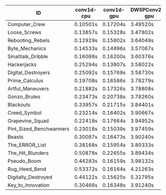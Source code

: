 |ID|conv1d-cpu|conv1d-gpu|DWSPConv2D-gpu|gemm-gpu|avg|
|-|-|-|-|-|-|
|Computer_Crew|0.10501s|0.17204s|3.49520s|2.09956s|1.46795s|
|Loose_Screws|0.13857s|0.15328s|3.47802s|2.27498s|1.51121s|
|Rebooting_Rebels|0.12929s|0.15802s|3.64049s|2.12055s|1.51208s|
|Byte_Mechanics|0.14533s|0.14496s|3.57087s|2.21979s|1.52024s|
|Smalltalk_Dribble|0.16088s|0.16200s|3.60376s|2.18691s|1.52839s|
|Hackerjacks|0.25294s|0.13807s|3.58022s|2.23649s|1.55193s|
|Digital_Destroyers|0.25092s|0.15769s|3.58730s|2.29534s|1.57281s|
|Prime_Calculus|0.19708s|0.16586s|3.78279s|2.17589s|1.58040s|
|Artful_Maneuvers|0.21882s|0.17326s|3.78808s|2.24975s|1.60748s|
|Gonzo_Brutes|0.23473s|0.20738s|3.78260s|2.36126s|1.64649s|
|Blackouts|0.33957s|0.21715s|3.84401s|2.21863s|1.65484s|
|Creed_Symbol|0.23214s|0.16402s|3.90667s|2.39235s|1.67380s|
|Grapevine_Squad|0.22418s|0.17664s|3.94952s|2.44645s|1.69920s|
|Pint_Sized_Benchwarmers|0.23018s|0.15039s|3.97459s|2.48306s|1.70956s|
|Beasts|0.30087s|0.16473s|3.90240s|2.50427s|1.71807s|
|The_ERROR_List|0.38168s|0.15954s|3.80333s|2.58203s|1.73165s|
|The_Hit_Blunders|0.50878s|0.22655s|3.89434s|2.48823s|1.77947s|
|Pseudo_Boom|0.44283s|0.16159s|3.98132s|2.56112s|1.78671s|
|Rug_Heed_Bend|0.53372s|0.16164s|4.21263s|2.77916s|1.92179s|
|Digitally_Destroyed|0.44122s|0.15625s|5.32795s|3.20337s|2.28220s|
|Key_to_Innovation|0.30466s|0.16348s|3.91240s|infs|infs|
